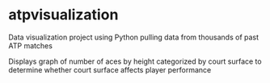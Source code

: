 # atpvisualization

Data visualization project using Python pulling data from thousands of past ATP matches

Displays graph of number of aces by height categorized by court surface to determine whether court surface affects player performance
